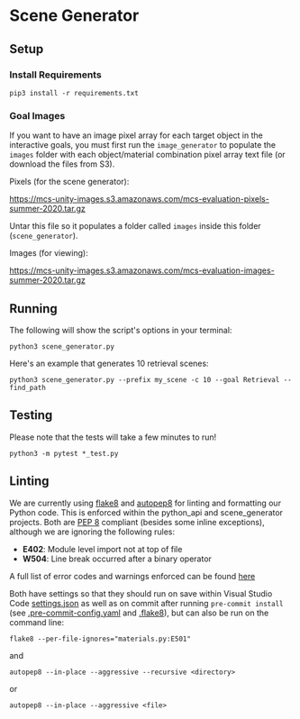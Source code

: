 # Scene Generator

## Setup

### Install Requirements

```
pip3 install -r requirements.txt
```

### Goal Images

If you want to have an image pixel array for each target object in the interactive goals, you must first run the `image_generator` to populate the `images` folder with each object/material combination pixel array text file (or download the files from S3).

Pixels (for the scene generator):

https://mcs-unity-images.s3.amazonaws.com/mcs-evaluation-pixels-summer-2020.tar.gz

Untar this file so it populates a folder called `images` inside this folder (`scene_generator`).

Images (for viewing):

https://mcs-unity-images.s3.amazonaws.com/mcs-evaluation-images-summer-2020.tar.gz

## Running

The following will show the script's options in your terminal:

```
python3 scene_generator.py
```

Here's an example that generates 10 retrieval scenes:

```
python3 scene_generator.py --prefix my_scene -c 10 --goal Retrieval --find_path
```

## Testing

Please note that the tests will take a few minutes to run!

```
python3 -m pytest *_test.py
```

## Linting

We are currently using [flake8](https://flake8.pycqa.org/en/latest/) and [autopep8](https://pypi.org/project/autopep8/) for linting and formatting our Python code. This is enforced within the python_api and scene_generator projects. Both are [PEP 8](https://www.python.org/dev/peps/pep-0008/) compliant (besides some inline exceptions), although we are ignoring the following rules:
- **E402**: Module level import not at top of file
- **W504**: Line break occurred after a binary operator

A full list of error codes and warnings enforced can be found [here](https://flake8.pycqa.org/en/latest/user/error-codes.html)

Both have settings so that they should run on save within Visual Studio Code [settings.json](../.vscode/settings.json) as well as on commit after running `pre-commit install` (see [.pre-commit-config.yaml](../../.pre-commit-config.yaml) and [.flake8](../../.flake8)), but can also be run on the command line:


```
flake8 --per-file-ignores="materials.py:E501"
```

and

```
autopep8 --in-place --aggressive --recursive <directory>
```
or
```
autopep8 --in-place --aggressive <file>
```
